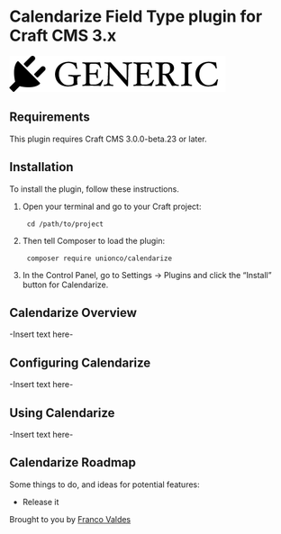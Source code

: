 # Calendarize Field Type plugin for Craft CMS 3.x

![Screenshot](resources/img/plugin-logo.png)

## Requirements

This plugin requires Craft CMS 3.0.0-beta.23 or later.

## Installation

To install the plugin, follow these instructions.

1. Open your terminal and go to your Craft project:

        cd /path/to/project

2. Then tell Composer to load the plugin:

        composer require unionco/calendarize

3. In the Control Panel, go to Settings → Plugins and click the “Install” button for Calendarize.

## Calendarize Overview

-Insert text here-

## Configuring Calendarize

-Insert text here-

## Using Calendarize

-Insert text here-

## Calendarize Roadmap

Some things to do, and ideas for potential features:

* Release it

Brought to you by [Franco Valdes](https://union.co)
